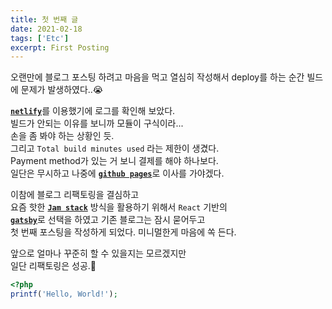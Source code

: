 ```yaml
---
title: 첫 번째 글
date: 2021-02-18
tags: ['Etc']
excerpt: First Posting
---
```


오랜만에 블로그 포스팅 하려고 마음을 먹고 열심히 작성해서 deploy를 하는 순간 빌드에 문제가 발생하였다..😭

[**`netlify`**](https://www.netlify.com/)를 이용했기에 로그를 확인해 보았다.  
빌드가 안되는 이유를 보니까 모듈이 구식이라...    
손을 좀 봐야 하는 상황인 듯.  
그리고 `Total build minutes used` 라는 제한이 생겼다.  
Payment method가 있는 거 보니 결제를 해야 하나보다.  
일단은 무시하고 나중에 [**`github pages`**](https://pages.github.com/)로 이사를 가야겠다.

이참에 블로그 리팩토링을 결심하고  
요즘 핫한 [**`Jam stack`**](https://jamstack.org/) 방식을 활용하기 위해서 `React` 기반의  
[**`gatsby`**](https://www.gatsbyjs.com/)로 선택을 하였고 기존 블로그는 잠시 묻어두고  
첫 번째 포스팅을 작성하게 되었다. 미니멀한게 마음에 쏙 든다.

앞으로 얼마나 꾸준히 할 수 있을지는 모르겠지만  
일단 리팩토링은 성공.🎉

```php
<?php
printf('Hello, World!');
```





